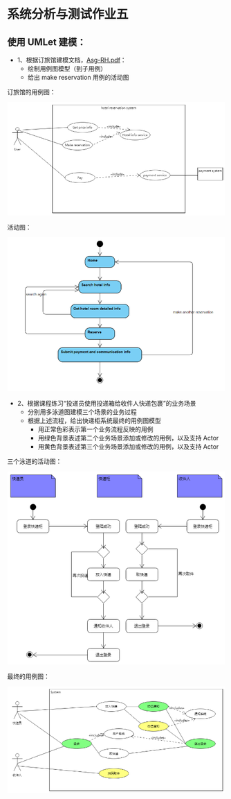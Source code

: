 # 系统分析与测试作业五

## **使用 UMLet 建模：**

*   1、根据订旅馆建模文档，[Asg-RH.pdf](https://sysu-swsad.github.io/swad-guide/material/Asg_RH.pdf)：
    *   绘制用例图模型（到子用例）
    *   给出 make reservation 用例的活动图

订旅馆的用例图：

![1](1.png)

活动图：

![2](2.PNG)

*   2、根据课程练习“投递员使用投递箱给收件人快递包裹”的业务场景
    *   分别用多泳道图建模三个场景的业务过程
    *   根据上述流程，给出快递柜系统最终的用例图模型
        *   用正常色彩表示第一个业务流程反映的用例
        *   用绿色背景表述第二个业务场景添加或修改的用例，以及支持 Actor
        *   用黄色背景表述第三个业务场景添加或修改的用例，以及支持 Actor

三个泳道的活动图：

![3](3.PNG)

最终的用例图：

![4](4.PNG)
